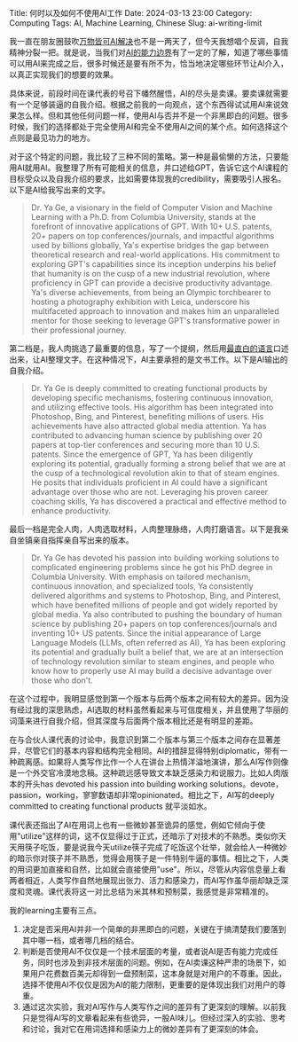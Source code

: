 Title: 何时以及如何不使用AI工作
Date: 2024-03-13 23:00
Category: Computing
Tags: AI, Machine Learning, Chinese
Slug: ai-writing-limit

我一直在朋友圈鼓吹[万物皆可AI解决](/ai-it-impact.html)也不是一两天了，但今天我想唱个反调，自我精神分裂一把。就是说，当我们对[AI的能力边界](/foundation-models.html)有了一定的了解，知道了哪些事情可以用AI来完成之后，很多时候还是要有所不为，恰当地决定哪些环节让AI介入，以真正实现我们的想要的效果。

具体来说，前段时间在课代表的号召下幡然醒悟，AI的尽头是卖课。要卖课就需要有一个足够装逼的自我介绍。根据之前我的一向观点，这个东西得试试用AI来说效果怎么样。但和其他任何问题一样，使用AI与否并不是一个非黑即白的问题。很多时候，我们的选择都处于完全使用AI和完全不使用AI之间的某个点。如何选择这个点则是最见功力的地方。

对于这个特定的问题，我比较了三种不同的策略。第一种是最偷懒的方法，只要能用AI就用AI。我整理了所有可能相关的信息，并口述给GPT，告诉它这个AI课程的目标受众以及自我介绍的要求，比如需要体现我的credibility，需要吸引人报名。以下是AI给我写出来的文字。

> Dr. Ya Ge, a visionary in the field of Computer Vision and Machine Learning with a Ph.D. from Columbia University, stands at the forefront of innovative applications of GPT. With 10+ U.S. patents, 20+ papers on top conferences/journals, and impactful algorithms used by billions globally, Ya's expertise bridges the gap between theoretical research and real-world applications. His commitment to exploring GPT's capabilities since its inception underpins his belief that humanity is on the cusp of a new industrial revolution, where proficiency in GPT can provide a decisive productivity advantage. Ya's diverse achievements, from being an Olympic torchbearer to hosting a photography exhibition with Leica, underscore his multifaceted approach to innovation and makes him an unparalleled mentor for those seeking to leverage GPT's transformative power in their professional journey.

第二档是，我人肉挑选了最重要的信息，写了一个提纲，然后用[最直白的语言](/prompt-engineering-guide.html)口述出来，让AI整理文字。在这种情况下，AI主要承担的是文书工作。以下是AI输出的自我介绍。

> Dr. Ya Ge is deeply committed to creating functional products by developing specific mechanisms, fostering continuous innovation, and utilizing effective tools. His algorithm has been integrated into Photoshop, Bing, and Pinterest, benefiting millions of users. His achievements have also attracted global media attention. Ya has contributed to advancing human science by publishing over 20 papers at top-tier conferences and securing more than 10 U.S. patents. Since the emergence of GPT, Ya has been diligently exploring its potential, gradually forming a strong belief that we are at the cusp of a technological revolution akin to that of steam engines. He posits that individuals proficient in AI could have a significant advantage over those who are not. Leveraging his proven career coaching skills, Ya has discovered a practical and effective method to enhance productivity.

最后一档是完全人肉，人肉选取材料，人肉整理脉络，人肉打磨语言。以下是我亲自坐镇亲自指挥亲自写出来的版本。

> Dr. Ya Ge has devoted his passion into building working solutions to complicated engineering problems since he got his PhD degree in Columbia University. With emphasis on tailored mechanism, continuous innovation, and specialized tools, Ya consistently delivered algorithms and systems to Photoshop, Bing, and Pinterest, which have benefited millions of people and got widely reported by global media. Ya also contributed to pushing the boundary of human science by publishing 20+ papers on top conferences/journals and inventing 10+ US patents. Since the initial appearance of Large Language Models (LLMs, often referred as AI), Ya has been exploring its potential and gradually built a belief that, we are at an intersection of technology revolution similar to steam engines, and people who know how to properly use AI may build a decisive advantage over those who don't. 

在这个过程中，我明显感觉到第一个版本与后两个版本之间有较大的差异。因为没有经过我的深思熟虑，AI选取的材料虽然看起来与可信度相关，并且使用了华丽的词藻来进行自我介绍，但其深度与后面两个版本相比还是有明显的差距。

在与合伙人课代表的讨论中，我意识到第二个版本与第三个版本之间存在显著差异，尽管它们的基本内容和结构完全相同。AI的措辞显得特别diplomatic，带有一种疏离感。如果将人类写作比作一个人在讲台上热情洋溢地演讲，那么AI写作则像是一个外交官冷漠地念稿。这种疏远感导致文本缺乏感染力和说服力。比如人肉版本的开头has devoted his passion into building working solutions。devote，passion，working，寥寥数语却非常opinionated。相比之下，AI写的deeply committed to creating functional products 就平淡如水。

课代表还指出了AI在用词上也有一些微妙甚至诡异的感觉，例如它倾向于使用"utilize"这样的词，这不仅显得过于正式，还暗示了对技术的不熟悉。类似你天天用筷子吃饭，要是说我今天utilize筷子完成了吃饭这个壮举，就会给人一种微妙的暗示你对筷子并不熟悉，觉得会用筷子是一件特别牛逼的事情。相比之下，人类的用词更加直接和自然，比如就会直接使用"use"。所以，尽管从内容信息量上看两者相近，人类写作自然地展现出张力、活力和感染力，而AI写作虽华丽却缺乏深度和灵魂。课代表将这一对比总结为米其林和预制菜，我感觉是非常精准的。

我的learning主要有三点。

1. 决定是否采用AI并非一个简单的非黑即白的问题，关键在于搞清楚我们要落到其中哪一档，或者哪几档的结合。
2. 判断是否使用AI不仅仅是一个技术层面的考量，或者说AI是否有能力完成任务，同时也涉及到非技术层面的问题。例如，在AI卖课这种严肃的场景下，如果用户花费数百美元却得到一盘预制菜，这本身就是对用户的不尊重。因此，选择不使用AI不仅仅是因为AI的能力限制，更重要的是体现出我们对用户的尊重。
3. 通过这次实验，我对AI写作与人类写作之间的差异有了更深刻的理解。以前我只是觉得AI写的文章看起来有些诡异，一股AI味儿。但经过深入的实验、思考和讨论，我对它在用词选择和感染力上的微妙差异有了更深刻的体会。

<script async data-uid="65448d4615" src="https://yage.kit.com/65448d4615/index.js"></script>
